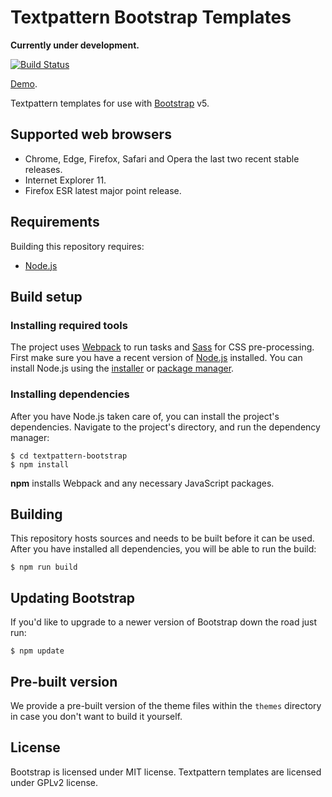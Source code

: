 # Textpattern Bootstrap Templates

**Currently under development.**

[![Build Status](https://travis-ci.org/philwareham/textpattern-bootstrap.svg)](https://travis-ci.org/philwareham/textpattern-bootstrap)

[Demo](https://bootstrap.philwareham.co.uk/).

Textpattern templates for use with [Bootstrap](https://getbootstrap.com/) v5.

## Supported web browsers

* Chrome, Edge, Firefox, Safari and Opera the last two recent stable releases.
* Internet Explorer 11.
* Firefox ESR latest major point release.

## Requirements

Building this repository requires:

* [Node.js](https://nodejs.org/)

## Build setup

### Installing required tools

The project uses [Webpack](https://webpack.github.io/) to run tasks and [Sass](https://sass-lang.com/) for CSS pre-processing. First make sure you have a recent version of [Node.js](https://nodejs.org/) installed. You can install Node.js using the [installer](https://nodejs.org/en/download/) or [package manager](https://nodejs.org/en/download/package-manager/).

### Installing dependencies

After you have Node.js taken care of, you can install the project's dependencies. Navigate to the project's directory, and run the dependency manager:

```ShellSession
$ cd textpattern-bootstrap
$ npm install
```

**npm** installs Webpack and any necessary JavaScript packages.

## Building

This repository hosts sources and needs to be built before it can be used. After you have installed all dependencies, you will be able to run the build:

```ShellSession
$ npm run build
```

## Updating Bootstrap

If you'd like to upgrade to a newer version of Bootstrap down the road just run:

```ShellSession
$ npm update
```

## Pre-built version

We provide a pre-built version of the theme files within the `themes` directory in case you don't want to build it yourself.

## License

Bootstrap is licensed under MIT license. Textpattern templates are licensed under GPLv2 license.
